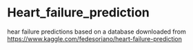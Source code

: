 # Heart_failure_prediction
hear failure predictions based on a database downloaded from https://www.kaggle.com/fedesoriano/heart-failure-prediction

